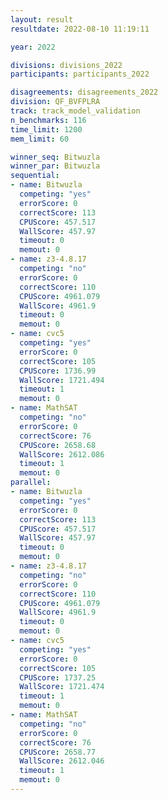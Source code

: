 ```yaml
---
layout: result
resultdate: 2022-08-10 11:19:11

year: 2022

divisions: divisions_2022
participants: participants_2022

disagreements: disagreements_2022
division: QF_BVFPLRA
track: track_model_validation
n_benchmarks: 116
time_limit: 1200
mem_limit: 60

winner_seq: Bitwuzla
winner_par: Bitwuzla
sequential:
- name: Bitwuzla
  competing: "yes"
  errorScore: 0
  correctScore: 113
  CPUScore: 457.517
  WallScore: 457.97
  timeout: 0
  memout: 0
- name: z3-4.8.17
  competing: "no"
  errorScore: 0
  correctScore: 110
  CPUScore: 4961.079
  WallScore: 4961.9
  timeout: 0
  memout: 0
- name: cvc5
  competing: "yes"
  errorScore: 0
  correctScore: 105
  CPUScore: 1736.99
  WallScore: 1721.494
  timeout: 1
  memout: 0
- name: MathSAT
  competing: "no"
  errorScore: 0
  correctScore: 76
  CPUScore: 2658.68
  WallScore: 2612.086
  timeout: 1
  memout: 0
parallel:
- name: Bitwuzla
  competing: "yes"
  errorScore: 0
  correctScore: 113
  CPUScore: 457.517
  WallScore: 457.97
  timeout: 0
  memout: 0
- name: z3-4.8.17
  competing: "no"
  errorScore: 0
  correctScore: 110
  CPUScore: 4961.079
  WallScore: 4961.9
  timeout: 0
  memout: 0
- name: cvc5
  competing: "yes"
  errorScore: 0
  correctScore: 105
  CPUScore: 1737.25
  WallScore: 1721.474
  timeout: 1
  memout: 0
- name: MathSAT
  competing: "no"
  errorScore: 0
  correctScore: 76
  CPUScore: 2658.77
  WallScore: 2612.046
  timeout: 1
  memout: 0
---
```

